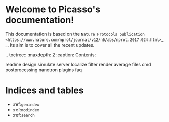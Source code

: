 Welcome to Picasso's documentation!
===================================

This documentation is based on the `Nature Protocols publication <https://www.nature.com/nprot/journal/v12/n6/abs/nprot.2017.024.html>`__. Its aim is to cover all the recent updates.

.. toctree::
   :maxdepth: 2
   :caption: Contents:

   readme
   design
   simulate
   server
   localize
   filter
   render
   average
   files
   cmd
   postprocessing
   nanotron
   plugins
   faq

Indices and tables
==================

* :ref:`genindex`
* :ref:`modindex`
* :ref:`search`
